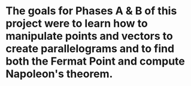 # The goals for Phases A & B of this project were to learn how to manipulate points and vectors to create parallelograms and to find both the Fermat Point and compute Napoleon's theorem. 
